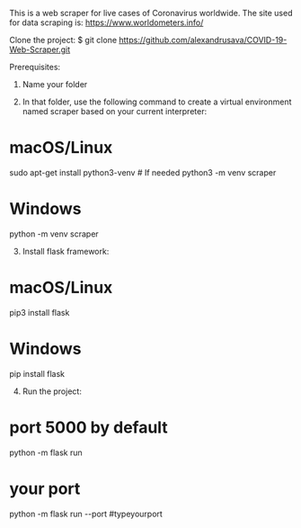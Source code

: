 This is a web scraper for live cases of Coronavirus worldwide. 
The site used for data scraping is: https://www.worldometers.info/

Clone the project:
$ git clone https://github.com/alexandrusava/COVID-19-Web-Scraper.git

Prerequisites:
1. Name your folder

2. In that folder, use the following command to create a virtual environment named scraper based on your current interpreter:
# macOS/Linux
sudo apt-get install python3-venv    # If needed
python3 -m venv scraper
# Windows
python -m venv scraper

3. Install flask framework:
# macOS/Linux
pip3 install flask
# Windows
pip install flask

4. Run the project: 
# port 5000 by default
python -m flask run 
# your port
python -m flask run --port #typeyourport
